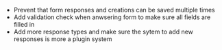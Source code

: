 - Prevent that form responses and creations can be saved multiple times
- Add validation check when anwsering form to make sure all fields are filled in
- Add more response types and make sure the sytem to add new responses is more a plugin system

